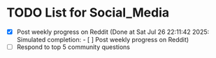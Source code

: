 # TODO List for Social_Media

- [x] Post weekly progress on Reddit  (Done at Sat Jul 26 22:11:42 2025: Simulated completion: - [ ] Post weekly progress on Reddit)
- [ ] Respond to top 5 community questions